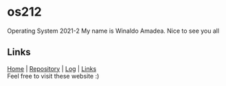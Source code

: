 # os212
Operating System 2021-2
My name is Winaldo Amadea. Nice to see you all

## Links
[Home](https://github.com/winaldoamadea) | [Repository](https://github.com/winaldoamadea/os212) | [Log](https://winaldoamadea.github.io/os212/mylog.txt") | [Links](links.md)\
Feel free to visit these website :)
